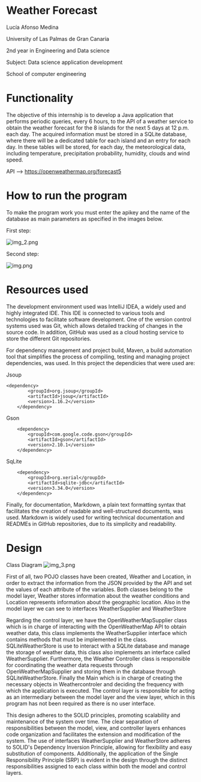 # Weather Forecast

Lucía Afonso Medina

University of Las Palmas de Gran Canaria

2nd year in Engineering and Data science 

Subject: Data science application development

School of computer engineering

# Functionality

The objective of this internship is to develop a Java application that performs periodic queries, every 6 hours, to the API of a weather service to obtain the weather forecast for the 8 islands for the next 5 days at 12 p.m. each day. The acquired information must be stored in a SQLite database, where there will be a dedicated table for each island and an entry for each day. In these tables will be stored, for each day, the meteorological data, including temperature, precipitation probability, humidity, clouds and wind speed.

API --> https://openweathermap.org/forecast5


# How to run the program

To make the program work you must enter the apikey and the name of the database as main parameters as specified in the images below.

First step: 

![img_2.png](img_2.png)

Second step:

![img.png](img.png)

# Resources used
The development environment used was IntelliJ IDEA, a widely used and highly integrated IDE. This IDE is connected to various tools and technologies to facilitate software development. One of the version control systems used was Git, which allows detailed tracking of changes in the source code. In addition, GitHub was used as a cloud hosting service to store the different Git repositories.

For dependency management and project build, Maven, a build automation tool that simplifies the process of compiling, testing and managing project dependencies, was used. In this project the dependicies that were used are:

Jsoup 

    <dependency>
            <groupId>org.jsoup</groupId>
            <artifactId>jsoup</artifactId>
            <version>1.16.2</version>
        </dependency>

Gson

        <dependency>
            <groupId>com.google.code.gson</groupId>
            <artifactId>gson</artifactId>
            <version>2.10.1</version>
        </dependency>

SqLite

        <dependency>
            <groupId>org.xerial</groupId>
            <artifactId>sqlite-jdbc</artifactId>
            <version>3.34.0</version>
        </dependency>

Finally, for documentation, Markdown, a plain text formatting syntax that facilitates the creation of readable and well-structured documents, was used. Markdown is widely used for writing technical documentation and READMEs in GitHub repositories, due to its simplicity and readability.




    
# Design

Class Diagram
![img_3.png](img_3.png)

First of all, two POJO classes have been created, Weather and Location, in order to extract the information from the JSON provided by the API and set the values of each attribute of the variables. Both classes belong to the model layer, Weather stores information about the weather conditions and Location represents information about the geographic location. Also in the model layer we can see to interfaces WeatherSupplier and WeatherStore

Regarding the control layer, we have the OpenWeatherMapSupplier class which is in charge of interacting with the OpenWeatherMap API to obtain weather data, this class implements the WeatherSupplier interface which contains methods that must be implemented in the class. SQLiteWeatherStore is use to interact with a SQLite database and manage the storage of weather data, this class also implements an interface called WeatherSupplier. Furthermore, the Weather Controller class is responsible for coordinating the weather data requests through OpenWeatherMapSupplier and storing them in the database through SQLiteWeatherStore. Finally the Main which is in charge of creating the necessary objects in Weathercontroler and deciding the frequency with which the application is executed. The control layer is responsible for acting as an intermediary between the model layer and the view layer, which in this program has not been required as there is no user interface.


This design adheres to the SOLID principles, promoting scalability and maintenance of the system over time. The clear separation of responsibilities between the model, view, and controller layers enhances code organization and facilitates the extension and modification of the system. The use of interfaces WeatherSupplier and WeatherStore adheres to SOLID's Dependency Inversion Principle, allowing for flexibility and easy substitution of components. Additionally, the application of the Single Responsibility Principle (SRP) is evident in the design through the distinct responsibilities assigned to each class within both the model and control layers.